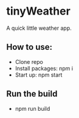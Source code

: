 # tinyWeather
A quick little weather app.

<h2>How to use:</h2>
<ul>
  <li>Clone repo</li>
  <li>Install packages: npm i</li>
  <li>Start up: npm start</li>
</ul>

<h2>Run the build</h2>
<ul>
  <li>npm run build</li>
</ul>
